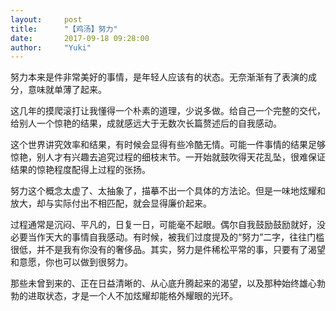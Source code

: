 ```yaml
---
layout:     post
title:      "【鸡汤】努力"
date:       2017-09-18 09:28:00
author:     "Yuki"
---
```


努力本来是件非常美好的事情，是年轻人应该有的状态。无奈渐渐有了表演的成分，意味就单薄了起来。 

这几年的摸爬滚打让我懂得一个朴素的道理，少说多做。给自己一个完整的交代，给别人一个惊艳的结果，成就感远大于无数次长篇赘述后的自我感动。 

这个世界讲究效率和结果，有时候会显得有些冷酷无情。可能一件事情的结果足够惊艳，别人才有兴趣去追究过程的细枝末节。一开始就鼓吹得天花乱坠，很难保证结果的惊艳程度配得上过程的张扬。 

努力这个概念太虚了、太抽象了，描摹不出一个具体的方法论。但是一味地炫耀和放大，却与实际付出不相匹配，就会显得廉价起来。 

过程通常是沉闷、平凡的，日复一日，可能毫不起眼。偶尔自我鼓励鼓励就好，没必要当作天大的事情自我感动。有时候，被我们过度提及的“努力”二字，往往门槛很低，并不是我有你没有的奢侈品。其实，努力是件稀松平常的事，只要有了渴望和意愿，你也可以做到很努力。 


那些未曾到来的、正在日益清晰的、从心底升腾起来的渴望，以及那种始终雄心勃勃的进取状态，才是一个人不加炫耀却能格外耀眼的光环。 